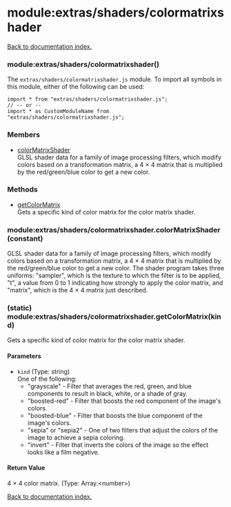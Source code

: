 # module:extras/shaders/colormatrixshader

[Back to documentation index.](index.md)

<a name='extras_shaders_colormatrixshader'></a>
### module:extras/shaders/colormatrixshader()

The <code>extras/shaders/colormatrixshader.js</code> module.
To import all symbols in this module, either of the following can be used:

    import * from "extras/shaders/colormatrixshader.js";
    // -- or --
    import * as CustomModuleName from "extras/shaders/colormatrixshader.js";

### Members

* [colorMatrixShader](#extras_shaders_colormatrixshader.colorMatrixShader)<br>GLSL shader data for a family of image processing filters, which modify colors based on a transformation matrix, a 4 &times; 4 matrix that is multiplied by the red/green/blue color to get a new color.

### Methods

* [getColorMatrix](#extras_shaders_colormatrixshader.getColorMatrix)<br>Gets a specific kind of color matrix for the color
matrix shader.

<a name='extras_shaders_colormatrixshader.colorMatrixShader'></a>
### module:extras/shaders/colormatrixshader.colorMatrixShader (constant)

GLSL shader data for a family of image processing filters, which modify colors based on a transformation matrix, a 4 &times; 4 matrix that is multiplied by the red/green/blue color to get a new color. The shader program takes three uniforms: "sampler", which
is the texture to which the filter is to be applied, "t", a value from 0 to 1 indicating how strongly to
apply the color matrix, and "matrix", which is the 4 &times; 4 matrix just described.

<a name='extras_shaders_colormatrixshader.getColorMatrix'></a>
### (static) module:extras/shaders/colormatrixshader.getColorMatrix(kind)

Gets a specific kind of color matrix for the color
matrix shader.

#### Parameters

* `kind` (Type: string)<br>One of the following:<ul> <li>"grayscale" - Filter that averages the red, green, and blue components to result in black, white, or a shade of gray. <li>"boosted-red" - Filter that boosts the red component of the image's colors. <li>"boosted-blue" - Filter that boosts the blue component of the image's colors. <li>"sepia" or "sepia2" - One of two filters that adjust the colors of the image to achieve a sepia coloring. <li>"invert" - Filter that inverts the colors of the image so the effect looks like a film negative. </ul>

#### Return Value

4 &times; 4 color matrix. (Type: Array.&lt;number>)

[Back to documentation index.](index.md)
